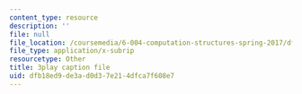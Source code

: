 ```yaml
---
content_type: resource
description: ''
file: null
file_location: /coursemedia/6-004-computation-structures-spring-2017/dfb18ed9de3ad0d37e214dfca7f608e7_qY5Rr-PTMMc.srt
file_type: application/x-subrip
resourcetype: Other
title: 3play caption file
uid: dfb18ed9-de3a-d0d3-7e21-4dfca7f608e7
---
```

